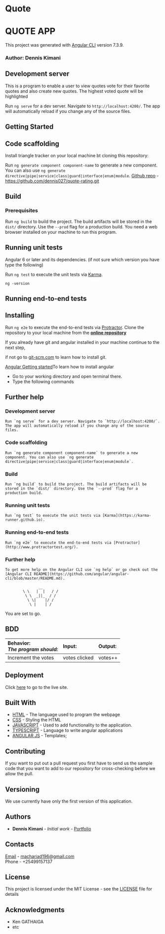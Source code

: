 # Quote
# QUOTE APP

This project was generated with [Angular CLI](https://github.com/angular/angular-cli) version 7.3.9.
### Author: Dennis Kimani

## Development server
This is a program to enable a user to view quotes vote for their favorite quotes and also create new quotes. The highest voted quote will be highlighted

Run `ng serve` for a dev server. Navigate to `http://localhost:4200/`. The app will automatically reload if you change any of the source files.
## Getting Started

## Code scaffolding
Install triangle tracker on your local machine bt cloning this repository:

Run `ng generate component component-name` to generate a new component. You can also use `ng generate directive|pipe|service|class|guard|interface|enum|module`.
[Github repo](https://github.com/dennis027/quote-rating.git) - https://github.com/dennis027/quote-rating.git

## Build
### Prerequisites

Run `ng build` to build the project. The build artifacts will be stored in the `dist/` directory. Use the `--prod` flag for a production build.
You need a web browser installed on your machine to run this program.

## Running unit tests
Angular 6 or later and its dependencies.
(if not sure which version you have type the following)

Run `ng test` to execute the unit tests via [Karma](https://karma-runner.github.io).
```
ng -version
```

## Running end-to-end tests
## Installing

Run `ng e2e` to execute the end-to-end tests via [Protractor](http://www.protractortest.org/).
Clone the repository to your local machine from the **[online repository](https://github.com/ArnoldOduma/quotes.git)**

If you already have git and angular installed in your machine continue to the next step,

if not go to [git-scm.com](https://git-scm.com/book/en/v2/Getting-Started-Installing-Git) to learn how to install git.

[Angular Getting started](https://angular.io)To learn how to install angular

- Go to your working directory and open terminal there.
- Type the following commands

## Further help

### Development server
```
Run `ng serve` for a dev server. Navigate to `http://localhost:4200/`. The app will automatically reload if you change any of the source files.
```

### Code scaffolding
```
Run `ng generate component component-name` to generate a new component. You can also use `ng generate directive|pipe|service|class|guard|interface|enum|module`.
```
### Build
```
Run `ng build` to build the project. The build artifacts will be stored in the `dist/` directory. Use the `--prod` flag for a production build.
```
### Running unit tests
```
Run `ng test` to execute the unit tests via [Karma](https://karma-runner.github.io).
```
### Running end-to-end tests
```
Run `ng e2e` to execute the end-to-end tests via [Protractor](http://www.protractortest.org/).
```
### Further help
```
To get more help on the Angular CLI use `ng help` or go check out the [Angular CLI README](https://github.com/angular/angular-cli/blob/master/README.md).
```

```
               __
        \ \   |  |   / /
         \ \  _||_  / /
          \ \|    |/ /
           \ |    | /
```

You are set to go.

## BDD

| Behavior: <br>_The program should:_                  | Input:  | Output:                     |
| :--------------------------------------------------- | :------ | :-------------------------- |
| Increment the votes                                  | votes clicked | votes++       |

## Deployment

Click [here](https://github.com/dennis027/quote-rating.git/) to go to the live site.<br>

## Built With

- [HTML](https://developer.mozilla.org/en-US/docs/Web/HTML) - The language used to program the webpage
- [CSS](https://developer.mozilla.org/en-US/docs/Web/CSS) - Styling the HTML
- [JAVASCRIPT](https://developer.mozilla.org/en-US/docs/Web/JavaScript) - Used to add functionality to the application.
- [TYPESCRIPT](https://www.typescriptlang.org/) - Language to write  angular applications
- [ANGULAR JS](https://angular.io) - Templates;

## Contributing

If you want to put out a pull request you first have to send us the sample code that you want to add to our repository for cross-checking before we allow the pull.

## Versioning

We use currently have only the first version of this application.

## Authors

- **Dennis Kimani** - _Initial work_ - [Portfolio]()

## Contacts

[Email](https://mail.google.com) - machariad196@gmail.com <br>
Phone - +25499157137

## License

This project is licensed under the MIT License - see the [LICENSE](LICENSE) file for details

## Acknowledgments

- Ken GATHAIGA
- etc
